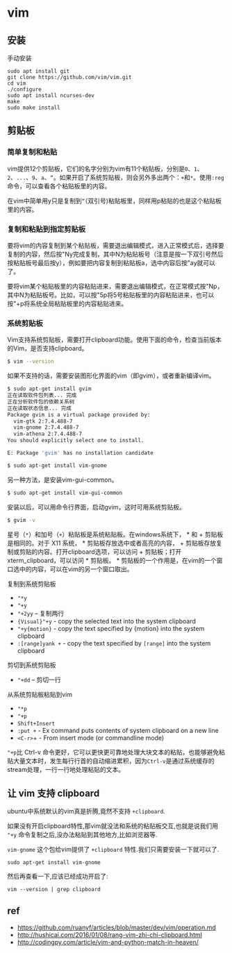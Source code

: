 # vim

## 安装

手动安装

```
sudo apt install git
git clone https://github.com/vim/vim.git
cd vim
./configure
sudo apt install ncurses-dev
make
sudo make install
```

## 剪贴板
### 简单复制和粘贴
vim提供12个剪贴板，它们的名字分别为vim有11个粘贴板，分别是`0`、`1`、`2`、`...`、`9`、`a`、`“`。如果开启了系统剪贴板，则会另外多出两个：`+`和`*`。使用`:reg`命令，可以查看各个粘贴板里的内容。

  在vim中简单用y只是复制到`“`（双引号)粘贴板里，同样用p粘贴的也是这个粘贴板里的内容。

### 复制和粘贴到指定剪贴板
要将vim的内容复制到某个粘贴板，需要退出编辑模式，进入正常模式后，选择要复制的内容，然后按"Ny完成复制，其中N为粘贴板号（注意是按一下双引号然后按粘贴板号最后按y），例如要把内容复制到粘贴板a，选中内容后按"ay就可以了。

  要将vim某个粘贴板里的内容粘贴进来，需要退出编辑模式，在正常模式按"Np，其中N为粘贴板号。比如，可以按"5p将5号粘贴板里的内容粘贴进来，也可以按"+p将系统全局粘贴板里的内容粘贴进来。

### 系统剪贴板

  Vim支持系统剪贴板，需要打开clipboard功能。使用下面的命令，检查当前版本的Vim，是否支持clipboard。

  ```bash
  $ vim --version
  ```

  如果不支持的话，需要安装图形化界面的vim（即gvim），或者重新编译vim。

  ```bash
  $ sudo apt-get install gvim
  正在读取软件包列表... 完成
  正在分析软件包的依赖关系树
  正在读取状态信息... 完成
  Package gvim is a virtual package provided by:
    vim-gtk 2:7.4.488-7
    vim-gnome 2:7.4.488-7
    vim-athena 2:7.4.488-7
  You should explicitly select one to install.

  E: Package 'gvim' has no installation candidate

  $ sudo apt-get install vim-gnome
  ```

  另一种方法，是安装vim-gui-common。

  ```bash
  $ sudo apt-get install vim-gui-common
  ```

  安装以后，可以用命令行界面，启动gvim，这时可用系统剪贴板。

  ```bash
  $ gvim -v
  ```

  星号（`*`）和加号（`+`）粘贴板是系统粘贴板。在windows系统下， * 和 + 剪贴板是相同的。对于 X11 系统， * 剪贴板存放选中或者高亮的内容， + 剪贴板存放复制或剪贴的内容。打开clipboard选项，可以访问 + 剪贴板；打开xterm_clipboard，可以访问 * 剪贴板。 * 剪贴板的一个作用是，在vim的一个窗口选中的内容，可以在vim的另一个窗口取出。

  复制到系统剪贴板
  - `"*y`
  - `"+y`
  - `"+2yy` – 复制两行
  - `{Visual}"+y` - copy the selected text into the system clipboard
  - `"+y{motion}` - copy the text specified by {motion} into the system clipboard
  - `:[range]yank +` - copy the text specified by `[range]` into the system clipboard

  剪切到系统剪贴板
  - `"+dd` – 剪切一行

  从系统剪贴板粘贴到vim
  - `"*p`
  - `"+p`
  - `Shift+Insert`
  - `:put +` - Ex command puts contents of system clipboard on a new line
  - `<C-r>`+ - From insert mode (or commandline mode)

  `"+p`比 Ctrl-v 命令更好，它可以更快更可靠地处理大块文本的粘贴，也能够避免粘贴大量文本时，发生每行行首的自动缩进累积，因为`Ctrl-v`是通过系统缓存的stream处理，一行一行地处理粘贴的文本。

## 让 vim 支持 clipboard
ubuntu中系统默认的vim真是折腾,竟然不支持 `+clipboard`.

如果没有开启clipboard特性,那vim就没法和系统的粘贴板交互,也就是说我们用 `"+y` 命令复制之后,没办法粘贴到其他地方,比如浏览器等.

`vim-gnome` 这个包给vim提供了 `+clipboard` 特性.我们只需要安装一下就可以了.

```
sudo apt-get install vim-gnome
```

然后再查看一下,应该已经成功开启了:

```
vim --version | grep clipboard
```

## ref
- https://github.com/ruanyf/articles/blob/master/dev/vim/operation.md
- http://hushicai.com/2016/01/08/rang-vim-zhi-chi-clipboard.html
- http://codingpy.com/article/vim-and-python-match-in-heaven/


